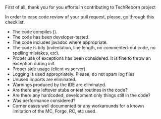 First of all, thank you for you efforts in contributing to TechReborn project 

In order to ease code review of your pull request, please, go through this checklist. 

 * The code compiles )).
 * The code has been developer-tested.
 * The code includes javadoc where appropriate. 
 * The code is tidy (indentation, line length, no commented-out code, no spelling mistakes, etc). 
 * Proper use of exceptions has been considered. It is fine to throw an exception during init.
 * Proper side usage (client vs server)
 * Logging is used appropriately. Please, do not spam log files
 * Unused imports are eliminated.
 * Warnings produced by the IDE are eliminated.
 * Are there any leftover stubs or test routines in the code? 
 * Are there any hardcoded, development only things still in the code? 
 * Was performance considered? 
 * Corner cases well documented or any workarounds for a known limitation of the MC, Forge, RC, etc used.

   
